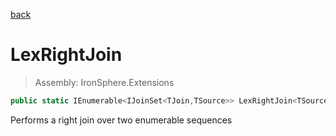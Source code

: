 ﻿

[back](/IronSphere.Extensions/types/LinqExtensions)

# LexRightJoin

> Assembly: IronSphere.Extensions

```csharp
public static IEnumerable<IJoinSet<TJoin,TSource>> LexRightJoin<TSource, TJoin, TKey>(this IEnumerable<TSource> source, IEnumerable<TJoin> inner, Func<TSource,TKey> outerKeySelector, Func<TJoin,TKey> innerKeySelector);
```

Performs a right join over two enumerable sequences

 